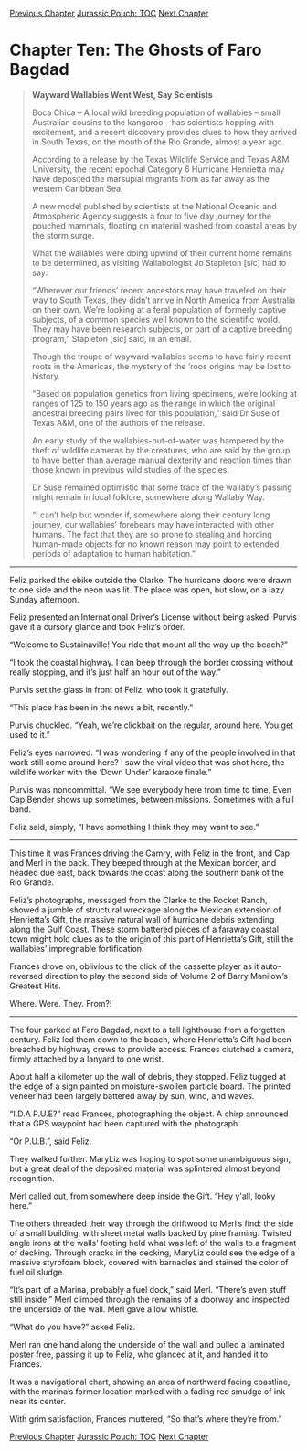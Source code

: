 [Previous Chapter](ch09.md) [Jurassic Pouch: TOC](README.md) [Next Chapter](ch11.md)

# Chapter Ten: The Ghosts of Faro Bagdad

> **Wayward Wallabies Went West, Say Scientists**
>
> Boca Chica – A local wild breeding population of wallabies – small Australian cousins to the kangaroo – has scientists hopping with excitement, and a recent discovery provides clues to how they arrived in South Texas, on the mouth of the Rio Grande, almost a year ago.
>
> According to a release by the Texas Wildlife Service and Texas A&M University, the recent epochal Category 6 Hurricane Henrietta may have deposited the marsupial migrants from as far away as the western Caribbean Sea.
>
> A new model published by scientists at the National Oceanic and Atmospheric Agency suggests a four to five day journey for the pouched mammals, floating on material washed from coastal areas by the storm surge.
>
> What the wallabies were doing upwind of their current home remains to be determined, as visiting Wallabologist Jo Stapleton [sic] had to say:
>
> “Wherever our friends’ recent ancestors may have traveled on their way to South Texas, they didn’t arrive in North America from Australia on their own. We’re looking at a feral population of formerly captive subjects, of a common species well known to the scientific world. They may have been research subjects, or part of a captive breeding program,” Stapleton [sic] said, in an email.
>
> Though the troupe of wayward wallabies seems to have fairly recent roots in the Americas, the mystery of the ‘roos origins may be lost to history.
>
> “Based on population genetics from living specimens, we’re looking at ranges of 125 to 150 years ago as the range in which the original ancestral breeding pairs lived for this population,” said Dr Suse of Texas A&M, one of the authors of the release.
>
> An early study of the wallabies-out-of-water was hampered by the theft of wildlife cameras by the creatures, who are said by the group to have better than average manual dexterity and reaction times than those known in previous wild studies of the species.
>
> Dr Suse remained optimistic that some trace of the wallaby’s passing might remain in local folklore, somewhere along Wallaby Way.
>
> “I can’t help but wonder if, somewhere along their century long journey, our wallabies’ forebears may have interacted with other humans. The fact that they are so prone to stealing and hording human-made objects for no known reason may point to extended periods of adaptation to human habitation.”

***

Feliz parked the ebike outside the Clarke. The hurricane doors were drawn to one side and the neon was lit. The place was open, but slow, on a lazy Sunday afternoon.

Feliz presented an International Driver’s License without being asked. Purvis gave it a cursory glance and took Feliz’s order.

“Welcome to Sustainaville! You ride that mount all the way up the beach?”

“I took the coastal highway. I can beep through the border crossing without really stopping, and it’s just half an hour out of the way.”

Purvis set the glass in front of Feliz, who took it gratefully.

“This place has been in the news a bit, recently.”

Purvis chuckled. “Yeah, we’re clickbait on the regular, around here. You get used to it.”

Feliz’s eyes narrowed. “I was wondering if any of the people involved in that work still come around here? I saw the viral video that was shot here, the wildlife worker with the ‘Down Under’ karaoke finale.”

Purvis was noncommittal. “We see everybody here from time to time. Even Cap Bender shows up sometimes, between missions. Sometimes with a full band.

Feliz said, simply, “I have something I think they may want to see.”

***

This time it was Frances driving the Camry, with Feliz in the front, and Cap and Merl in the back. They beeped through at the Mexican border, and headed due east, back towards the coast along the southern bank of the Rio Grande.

Feliz’s photographs, messaged from the Clarke to the Rocket Ranch, showed a jumble of structural wreckage along the Mexican extension of Henrietta’s Gift, the massive natural wall of hurricane debris extending along the Gulf Coast. These storm battered pieces of a faraway coastal town might hold clues as to the origin of this part of Henrietta’s Gift, still the wallabies’ impregnable fortification.

Frances drove on, oblivious to the click of the cassette player as it auto-reversed direction to play the second side of Volume 2 of Barry Manilow’s Greatest Hits.

Where. Were. They. From?!

***

The four parked at Faro Bagdad, next to a tall lighthouse from a forgotten century. Feliz led them down to the beach, where Henrietta’s Gift had been breached by highway crews to provide access. Frances clutched a camera, firmly attached by a lanyard to one wrist.

About half a kilometer up the wall of debris, they stopped. Feliz tugged at the edge of a sign painted on moisture-swollen particle board. The printed veneer had been largely battered away by sun, wind, and waves.

“I.D.A P.U.E?” read Frances, photographing the object. A chirp announced that a GPS waypoint had been captured with the photograph.

“Or P.U.B.”, said Feliz.

They walked further. MaryLiz was hoping to spot some unambiguous sign, but a great deal of the deposited material was splintered almost beyond recognition.

Merl called out, from somewhere deep inside the Gift. “Hey y'all, looky here.”

The others threaded their way through the driftwood to Merl’s find: the side of a small building, with sheet metal walls backed by pine framing. Twisted angle irons at the walls’ footing held what was left of the walls to a fragment of decking. Through cracks in the decking, MaryLiz could see the edge of a massive styrofoam block, covered with barnacles and stained the color of fuel oil sludge.

“It’s part of a Marina, probably a fuel dock,” said Merl. “There’s even stuff still inside.” Merl climbed through the remains of a doorway and inspected the underside of the wall. Merl gave a low whistle.

“What do you have?” asked Feliz.

Merl ran one hand along the underside of the wall and pulled a laminated poster free, passing it up to Feliz, who glanced at it, and handed it to Frances.

It was a navigational chart, showing an area of northward facing coastline, with the marina’s former location marked with a fading red smudge of ink near its center.
 
With grim satisfaction, Frances muttered, “So that’s where they’re from.”

[Previous Chapter](ch09.md) [Jurassic Pouch: TOC](README.md) [Next Chapter](ch11.md)
